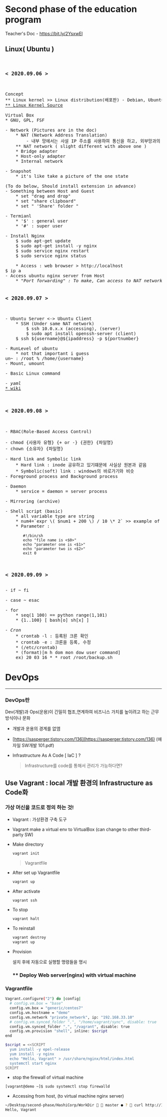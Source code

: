 # Second phase of the education program

Teacher's Doc - https://bit.ly/2YsxwEl

## Linux( Ubuntu )
<pre>

<h3>< 2020.09.06 ></h3>

Concept
** Linux kernel >> Linux distribution(배포판) - Debian, Ubuntu
<a href="https://github.com/torvalds/linux">** Linux Kernel Source</a>

Virtual Box
* GNU, GPL, FSF

- Network (Pictures are in the doc)
    * NAT (Network Address Translation)
        - 내부 망에서는 사설 IP 주소를 사용하여 통신을 하고, 외부망과의 통신시에는 NAT를 거쳐 공인 IP 주소로 자동 변환
    ** NAT network ( slight different with above one )
    * Bridge adapter
    * Host-only adapter
    * Internal network

- Snapshot
    * it's like take a picture of the one state

(To do below, Should install extension in advance)
- Something between Host and Guest 
    * set "drag and drop"
    * set "share clipboard"
    * set " 'Share' folder "

- Termianl
    * '$' : general user
    * '#' : super user

- Install Nginx
    $ sudo apt-get update
    $ sudo apt-get install -y nginx
    $ sudo service nginx restart
    $ sudo service nginx status

    * Access : web browser > http://localhost
$ ip a
- Access ubuntu nginx server from Host
    <em>* "Port forwarding" : To make, Can access to NAT network thorough PORT</em>

<h3>< 2020.09.07 ></h3>

- Ubuntu Server <-> Ubuntu Client
    * SSH (Under same NAT network)
        $ ssh 10.0.x.x (accessing), (server)
        $ sudo apt install openssh-server (client)
    $ ssh ${username}@${ipaddress} -p ${portnumber}

- RunLevel of ubuntu
    * not that important i guess
un~ : /root % /home/{username}
- Mount, umount

- Basic Linux command

<em>- yaml</em>
<a href="https://ko.wikipedia.org/wiki/YAML">* wiki</a>


<h3>< 2020.09.08 ></h3>

- RBAC(Role-Based Access Control)

- chmod {사용자 유형} {+ or -} {권한} {파일명}
- chown {소유자} {파일명}

- Hard link and Symbolic link
    * Hard link : inode 공유하고 있기떄문에 사실상 원본과 같음 
    * Symbolic(soft) link : windows의 바로가기와 비슷
- Foreground process and Background process

- Daemon
    * service = daemon = server process

- Mirroring (archive)

- Shell script (basic)
    * all variable type are string 
    * num4=`expr \( $num1 + 200 \) / 10 \* 2` >> example of integer expression
    * Parameter :
        <code>
        #!/bin/sh
        echo "file name is <$0>"
        echo "parameter one is <$1>"
        echo "parameter two is <$2>"
        exit 0
        </code>

<h3>< 2020.09.09 ></h3>
- if ~ fi

- case ~ esac

- for 
    * seq(1 100) == python range(1,101)
    * {1..100} [ bash[o] sh[x] ]

<em>- Cron</em>
    * crontab -l : 등록된 크론 확인
    * crontab -e : 크론을 등록, 수정
    * (/etc/crontab)
    * (format)[m h dom mon dow user command]
    ex) 20 03 16 * * root /root/backup.sh
</pre>

# DevOps

---

### DevOps란

Dev(개발)과 Ops(운용)이 긴밀히 협조,연계하여 비즈니스 가치를 높이려고 하는 근무 방식이나 문화

- 개발과 운용의 경계를 없앰

- [https://sasperger.tistory.com/136](https://sasperger.tistory.com/136) (애자일 SW개발 101.pdf)

- Infrastructure As A Code [ IaC ] ?

  > Infrastructure를 code를 통해서 관리가 가능하다면? 

## Use Vagrant : local 개발 환경의 Infrastructure as Code화

### 가상 머신을 코드로 정의 하는 것!

- Vagrant : 가상환경 구축 도구

- Vagrant make a virtual env to VirtualBox (can change to other third-party SW)

- Make directory

  ```bash
  vagrant init
  ```

  > Vagrantfile

- After set up Vagrantfile

  ```bash
  vagrant up
  ```

- After activate

  ```bash
  vagrant ssh
  ```

- To stop

  ```bash
  vagrant halt
  ```

- To reinstall

  ```bash
  vagrant destroy
  vagrant up
  ```

- Provision

  설치 후에 자동으로 실행할 명령들을 명시

  ### ** Deploy Web server(nginx) with virtual machine

### Vagrantfile

```bash
Vagrant.configure("2") do |config|
  # config.vm.box = "base"
  config.vm.box = "generic/centos7"
  config.vm.hostname = "demo"
  config.vm.network "private_network", ip: "192.168.33.10"
  # config.vm.synced_folder ".", "/home/vagrant/sync", disable: true
  config.vm.synced_folder ".", "/vagrant", disable: true
  config.vm.provision "shell", inline: $script
end

$script = <<SCRIPT
  yum install -y epel-release
  yum install -y nginx
  echo "Hello, Vagrant" > /usr/share/nginx/html/index.html
  systemctl start nginx
SCRIPT
```

- stop the firewall of virtual machine

```bash
[vagrant@demo ~]$ sudo systemctl stop firewalld
```

- Accessing from host, (to virtual machine nginx server)

```bash
~/Desktop/second-phase/HashiCorp/WorkDir   master ● ?  curl http://192.168.33.10
Hello, Vagrant
```


